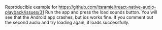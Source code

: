 Reproducible example for https://github.com/itsramiel/react-native-audio-playback/issues/31
Run the app and press the load sounds button. You will see that the Android app crashes, but ios works fine.
If you comment out the second audio and try loading again, it loads successfully.
